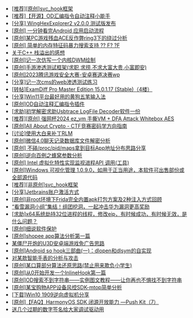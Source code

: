 + [[推荐][原创]svc_hook框架](https://bbs.kanxue.com/thread-284713.htm)
+ [[推荐]【开源】OD汇编指令自动注释小能手](https://bbs.kanxue.com/thread-284663.htm)
+ [[分享] WingHexExplorer2 v2.0.0 测试版发布](https://bbs.kanxue.com/thread-284723.htm)
+ [[原创] 一分钟看完Android 应用启动流程](https://bbs.kanxue.com/thread-284686.htm)
+ [[原创]某PC游戏残血ACE反作弊ring3下的绕过分析](https://bbs.kanxue.com/thread-284667.htm)
+ [[原创] 简单的内存特征码暴力搜索支持 ?? F? ?F](https://bbs.kanxue.com/thread-284451.htm)
+ [关于C++ 栈溢出的感想](https://bbs.kanxue.com/thread-284728.htm)
+ [[原创]记一次仿写一个内核DWM绘制](https://bbs.kanxue.com/thread-279167.htm)
+ [[原创]手游渗透测试框架(求职,求捞,不求大富大贵,小富即安)](https://bbs.kanxue.com/thread-284688.htm)
+ [[原创]2023腾讯游戏安全大赛-安卓赛道决赛wp](https://bbs.kanxue.com/thread-276897.htm)
+ [[分享]记一次cms的web渗透测试练习](https://bbs.kanxue.com/thread-282984.htm)
+ [[转帖]ExamDiff Pro Master Edition 15.0.1.17 (Stable)（4楼）](https://bbs.kanxue.com/thread-284277.htm)
+ [[分享]Win11平台最好用的黄狗五笔输入法](https://bbs.kanxue.com/thread-284037.htm)
+ [[原创]OD自动注释汇编指令插件](https://bbs.kanxue.com/thread-284557.htm)
+ [[求助]初学解密求助Usbtrace LogFile Decoder软件一份](https://bbs.kanxue.com/thread-280205.htm)
+ [[推荐][原创] 强网杯2024 ez_vm 手撕VM + DFA Attack Whitebox AES](https://bbs.kanxue.com/thread-284639.htm)
+ [[原创]All About Crypto - CTF竞赛密码学方向指南](https://bbs.kanxue.com/thread-269243.htm)
+ [[讨论]使用大白来补丁RLM](https://bbs.kanxue.com/thread-284603.htm)
+ [[原创]微信4.0聊天记录数据库文件解密分析](https://bbs.kanxue.com/thread-284417.htm)
+ [[原创] 不碰/proc/pid/maps拿到目标App地址分布思路分享](https://bbs.kanxue.com/thread-284041.htm)
+ [[原创]逆向百例之蜂窝参数分析](https://bbs.kanxue.com/thread-284730.htm)
+ [[原创] Intel 虚拟化特性实现监视进程API 调用(工具)](https://bbs.kanxue.com/thread-283716.htm)
+ [[原创]Windows 可视化管理 1.0.9.0，如用于正当用途，本软件可出售部份或全部源代码](https://bbs.kanxue.com/thread-284075.htm)
+ [[推荐][非原创]svc_hook框架](https://bbs.kanxue.com/thread-284731.htm)
+ [[分享]Jetbrains账户激活方式](https://bbs.kanxue.com/thread-284298.htm)
+ [[原创]非root环境下Frida完全内置apk打包方案及2种注入方式回顾](https://bbs.kanxue.com/thread-284482.htm)
+ [“看雪漏洞小组”集结！组团挖洞，一起冲击华为漏洞更高奖励](https://bbs.kanxue.com/thread-284477.htm)
+ [[求助]x64系统劫持32位进程的线程，修改eip，有时候成功，有时候无效，是什么问题？](https://bbs.kanxue.com/thread-284720.htm)
+ [[原创]细说软件保护](https://bbs.kanxue.com/thread-284629.htm)
+ [[原创]shopee app算法分析第一篇](https://bbs.kanxue.com/thread-284570.htm)
+ [某僵尸开炮的U3D安卓端游戏免广告思路](https://bbs.kanxue.com/thread-282371.htm)
+ [[原创]Android so hook三部曲(一)：dlopen和dlsym的自实现](https://bbs.kanxue.com/thread-281139.htm)
+ [对某款智能手表的分析与攻击](https://bbs.kanxue.com/thread-283915.htm)
+ [[原创]某口算部分算法还原思路(禁止用来欺负小学生)](https://bbs.kanxue.com/thread-283960.htm)
+ [[原创]从0开始开发一个InlineHook第一篇](https://bbs.kanxue.com/thread-284689.htm)
+ [[原创]OD搜索不到字符串——实例图文教程——让你再也不惧找不到字符串](https://bbs.kanxue.com/thread-284246.htm)
+ [[原创]某宝购物APP设备风控SDK-mtop简单分析](https://bbs.kanxue.com/thread-284241.htm)
+ [[下载]Win10 1909逆向虚拟机分享](https://bbs.kanxue.com/thread-258282.htm)
+ [[原创]【FAQ】HarmonyOS SDK 闭源开放能力 —Push Kit（7）](https://bbs.kanxue.com/thread-284735.htm)
+ [送几个过期的数字签名给大家调试驱动用](https://bbs.kanxue.com/thread-272573.htm)
